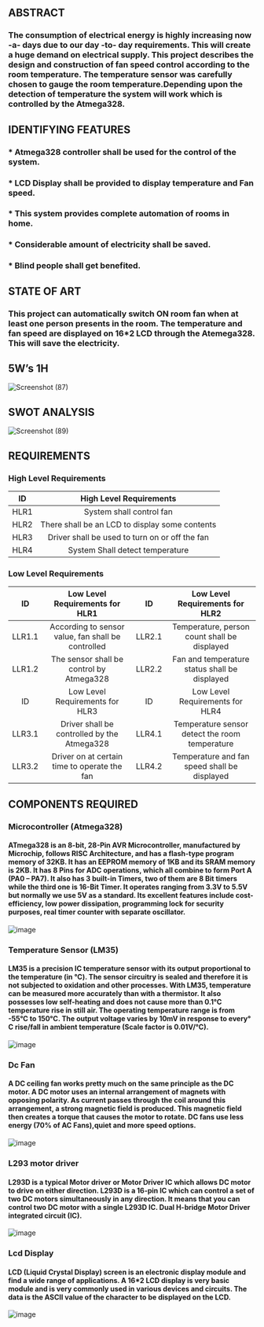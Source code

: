## ABSTRACT

### The consumption of electrical energy is highly increasing now -a- days due to our day -to- day requirements. This will create a huge demand on electrical supply. This project describes the design and construction of fan speed control according to the room temperature. The temperature sensor was carefully chosen to gauge the room temperature.Depending upon the detection of temperature the system will work which is controlled by the Atmega328.

## IDENTIFYING FEATURES
###	* Atmega328 controller shall be used for the control of the system.
###	* LCD Display shall be provided to display temperature and Fan speed.
### * This system provides complete automation of rooms in home.
### * Considerable amount of electricity shall be saved.
### * Blind people shall get benefited.

## STATE OF ART
### This project can automatically switch ON room fan when at least one person presents in the room. The temperature and fan speed are displayed on 16*2 LCD through the Atemega328. This will save the electricity.  

## 5W’s 1H
![Screenshot (87)](https://user-images.githubusercontent.com/98948360/157295316-31769ebf-cd34-4bd0-a2df-2aefbe940f48.png)

## SWOT ANALYSIS
![Screenshot (89)](https://user-images.githubusercontent.com/98948360/157295451-ed1eaac2-5771-4f54-b9d9-5088b5255534.png)

## REQUIREMENTS

### High Level Requirements
| ID | High Level Requirements |
| :---: | :---: |
| HLR1 | System shall control fan |
| HLR2 | There shall be an LCD to display some contents |
| HLR3 | Driver shall be used to turn on or off the fan |
| HLR4 | System Shall detect temperature |

### Low Level Requirements
| ID | Low Level Requirements for HLR1 | ID	| Low Level Requirements for HLR2 |
| :---: | :---: | :---: | :---: |
| LLR1.1 |	According to sensor value, fan shall be controlled | LLR2.1 |	Temperature, person count shall be displayed |
| LLR1.2  |	The sensor shall be control by Atmega328 |	LLR2.2 |	Fan and temperature status shall be displayed |
| ID |	Low Level Requirements for HLR3 |	ID | Low Level Requirements for HLR4 |
| LLR3.1 | Driver shall be controlled by the Atmega328 |	LLR4.1 | Temperature sensor detect the room temperature |
| LLR3.2 | Driver on at certain time to operate the fan |	LLR4.2 | Temperature and fan speed shall be displayed |

## COMPONENTS REQUIRED
### Microcontroller (Atmega328)
#### ATmega328 is an 8-bit, 28-Pin AVR Microcontroller, manufactured by Microchip, follows RISC Architecture, and has a flash-type program memory of 32KB. It has an EEPROM memory of 1KB and its SRAM memory is 2KB. It has 8 Pins for ADC operations, which all combine to form Port A (PA0 – PA7). It also has 3 built-in Timers, two of them are 8 Bit timers while the third one is 16-Bit Timer. It operates ranging from 3.3V to 5.5V but normally we use 5V as a standard. Its excellent features include cost-efficiency, low power dissipation, programming lock for security purposes, real timer counter with separate oscillator.
![image](https://user-images.githubusercontent.com/98948360/157347867-a8d58a94-5c8f-44d3-9eba-65d3028fb35e.png)
### Temperature Sensor (LM35)
#### LM35 is a precision IC temperature sensor with its output proportional to the temperature (in °C). The sensor circuitry is sealed and therefore it is not subjected to oxidation and other processes. With LM35, temperature can be measured more accurately than with a thermistor. It also possesses low self-heating and does not cause more than 0.1°C temperature rise in still air. The operating temperature range is from -55°C to 150°C. The output voltage varies by 10mV in response to every° C rise/fall in ambient temperature (Scale factor is 0.01V/°C).
   ![image](https://user-images.githubusercontent.com/98948360/157297935-90c843f9-a854-421b-b52b-ea5ce9abd10e.png)
### Dc Fan   
#### A DC ceiling fan works pretty much on the same principle as the DC motor. A DC motor uses an internal arrangement of magnets with opposing polarity. As current passes through the coil around this arrangement, a strong magnetic field is produced. This magnetic field then creates a torque that causes the motor to rotate. DC fans use less energy (70% of AC Fans),quiet and more speed options.                                                           
   ![image](https://user-images.githubusercontent.com/98948360/157347252-773f1d47-1993-4145-84c1-dcdbe7af6f44.png)
### L293 motor driver   
#### L293D is a typical Motor driver or Motor Driver IC which allows DC motor to drive on either direction. L293D is a 16-pin IC which can control a set of two DC motors simultaneously in any direction. It means that you can control two DC motor with a single L293D IC. Dual H-bridge Motor Driver integrated circuit (IC).
   ![image](https://user-images.githubusercontent.com/98948360/157348281-7a706ee9-50af-4ab9-bcb3-a121071d229e.png)
### Lcd Display
#### LCD (Liquid Crystal Display) screen is an electronic display module and find a wide range of applications. A 16*2 LCD display is very basic module and is very commonly used in various devices and circuits. The data is the ASCII value of the character to be displayed on the LCD.
   ![image](https://user-images.githubusercontent.com/98948360/157347502-d804bd21-e987-4956-a620-5ba864199fa7.png)
   
